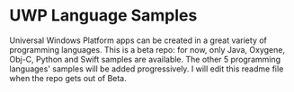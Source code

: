 # UWP Language Samples
Universal Windows Platform apps can be created in a great variety of programming languages.
This is a beta repo: for now, only Java, Oxygene, Obj-C, Python and Swift samples are available. The other 5 programming languages' samples will be added progressively. I will edit this readme file when the repo gets out of Beta.
